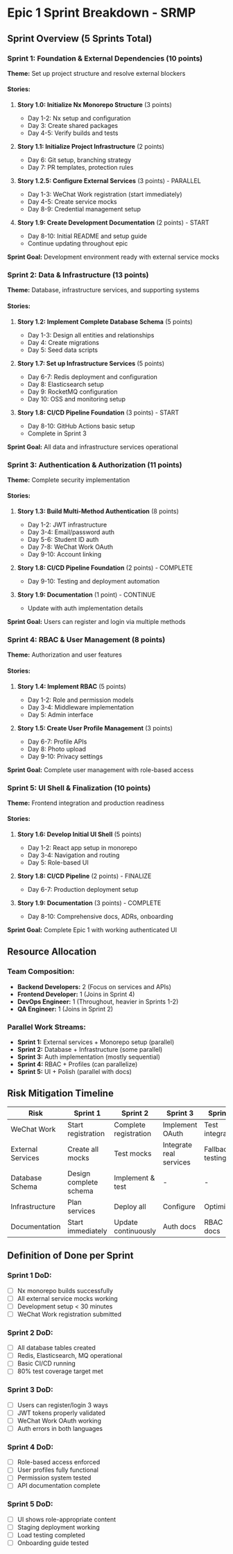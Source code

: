 # Epic 1 Sprint Breakdown - SRMP

## Sprint Overview (5 Sprints Total)

### Sprint 1: Foundation & External Dependencies (10 points)
**Theme:** Set up project structure and resolve external blockers

#### Stories:
1. **Story 1.0: Initialize Nx Monorepo Structure** (3 points)
   - Day 1-2: Nx setup and configuration
   - Day 3: Create shared packages
   - Day 4-5: Verify builds and tests

2. **Story 1.1: Initialize Project Infrastructure** (2 points)
   - Day 6: Git setup, branching strategy
   - Day 7: PR templates, protection rules

3. **Story 1.2.5: Configure External Services** (3 points) - PARALLEL
   - Day 1-3: WeChat Work registration (start immediately)
   - Day 4-5: Create service mocks
   - Day 8-9: Credential management setup

4. **Story 1.9: Create Development Documentation** (2 points) - START
   - Day 8-10: Initial README and setup guide
   - Continue updating throughout epic

**Sprint Goal:** Development environment ready with external service mocks

### Sprint 2: Data & Infrastructure (13 points)
**Theme:** Database, infrastructure services, and supporting systems

#### Stories:
1. **Story 1.2: Implement Complete Database Schema** (5 points)
   - Day 1-3: Design all entities and relationships
   - Day 4: Create migrations
   - Day 5: Seed data scripts

2. **Story 1.7: Set up Infrastructure Services** (5 points)
   - Day 6-7: Redis deployment and configuration
   - Day 8: Elasticsearch setup
   - Day 9: RocketMQ configuration
   - Day 10: OSS and monitoring setup

3. **Story 1.8: CI/CD Pipeline Foundation** (3 points) - START
   - Day 8-10: GitHub Actions basic setup
   - Complete in Sprint 3

**Sprint Goal:** All data and infrastructure services operational

### Sprint 3: Authentication & Authorization (11 points)
**Theme:** Complete security implementation

#### Stories:
1. **Story 1.3: Build Multi-Method Authentication** (8 points)
   - Day 1-2: JWT infrastructure
   - Day 3-4: Email/password auth
   - Day 5-6: Student ID auth
   - Day 7-8: WeChat Work OAuth
   - Day 9-10: Account linking

2. **Story 1.8: CI/CD Pipeline Foundation** (2 points) - COMPLETE
   - Day 9-10: Testing and deployment automation

3. **Story 1.9: Documentation** (1 point) - CONTINUE
   - Update with auth implementation details

**Sprint Goal:** Users can register and login via multiple methods

### Sprint 4: RBAC & User Management (8 points)
**Theme:** Authorization and user features

#### Stories:
1. **Story 1.4: Implement RBAC** (5 points)
   - Day 1-2: Role and permission models
   - Day 3-4: Middleware implementation
   - Day 5: Admin interface

2. **Story 1.5: Create User Profile Management** (3 points)
   - Day 6-7: Profile APIs
   - Day 8: Photo upload
   - Day 9-10: Privacy settings

**Sprint Goal:** Complete user management with role-based access

### Sprint 5: UI Shell & Finalization (10 points)
**Theme:** Frontend integration and production readiness

#### Stories:
1. **Story 1.6: Develop Initial UI Shell** (5 points)
   - Day 1-2: React app setup in monorepo
   - Day 3-4: Navigation and routing
   - Day 5: Role-based UI

2. **Story 1.8: CI/CD Pipeline** (2 points) - FINALIZE
   - Day 6-7: Production deployment setup

3. **Story 1.9: Documentation** (3 points) - COMPLETE
   - Day 8-10: Comprehensive docs, ADRs, onboarding

**Sprint Goal:** Complete Epic 1 with working authenticated UI

## Resource Allocation

### Team Composition:
- **Backend Developers:** 2 (Focus on services and APIs)
- **Frontend Developer:** 1 (Joins in Sprint 4)
- **DevOps Engineer:** 1 (Throughout, heavier in Sprints 1-2)
- **QA Engineer:** 1 (Joins in Sprint 2)

### Parallel Work Streams:
- **Sprint 1:** External services + Monorepo setup (parallel)
- **Sprint 2:** Database + Infrastructure (some parallel)
- **Sprint 3:** Auth implementation (mostly sequential)
- **Sprint 4:** RBAC + Profiles (can parallelize)
- **Sprint 5:** UI + Polish (parallel with docs)

## Risk Mitigation Timeline

| Risk | Sprint 1 | Sprint 2 | Sprint 3 | Sprint 4 | Sprint 5 |
|------|----------|----------|----------|----------|----------|
| WeChat Work | Start registration | Complete registration | Implement OAuth | Test integration | Production ready |
| External Services | Create all mocks | Test mocks | Integrate real services | Fallback testing | Monitor health |
| Database Schema | Design complete schema | Implement & test | - | - | Migration docs |
| Infrastructure | Plan services | Deploy all | Configure | Optimize | Monitor |
| Documentation | Start immediately | Update continuously | Auth docs | RBAC docs | Complete |

## Definition of Done per Sprint

### Sprint 1 DoD:
- [ ] Nx monorepo builds successfully
- [ ] All external service mocks working
- [ ] Development setup < 30 minutes
- [ ] WeChat Work registration submitted

### Sprint 2 DoD:
- [ ] All database tables created
- [ ] Redis, Elasticsearch, MQ operational
- [ ] Basic CI/CD running
- [ ] 80% test coverage target met

### Sprint 3 DoD:
- [ ] Users can register/login 3 ways
- [ ] JWT tokens properly validated
- [ ] WeChat Work OAuth working
- [ ] Auth errors in both languages

### Sprint 4 DoD:
- [ ] Role-based access enforced
- [ ] User profiles fully functional
- [ ] Permission system tested
- [ ] API documentation complete

### Sprint 5 DoD:
- [ ] UI shows role-appropriate content
- [ ] Staging deployment working
- [ ] Load testing completed
- [ ] Onboarding guide tested